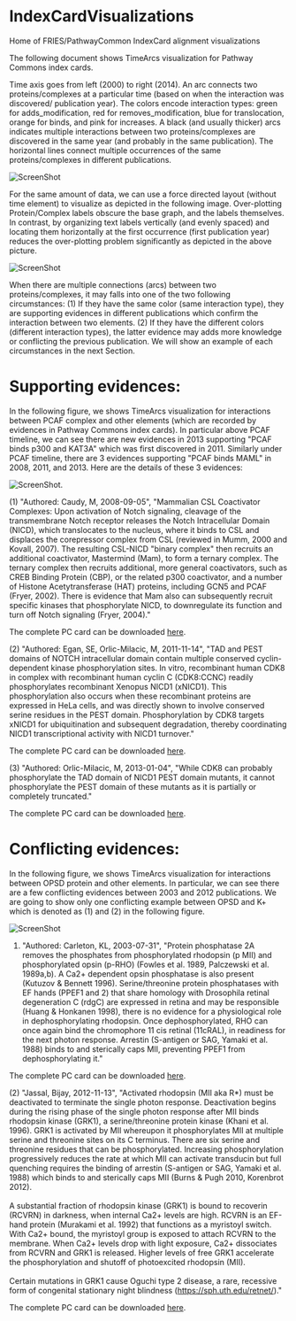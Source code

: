 # IndexCardVisualizations
Home of FRIES/PathwayCommon IndexCard alignment visualizations 

The following document shows TimeArcs visualization for Pathway Commons index cards. 

Time axis goes from left (2000) to right (2014). An arc connects two proteins/complexes at a particular time (based on when the interaction was discovered/ publication year). The colors encode interaction types: green for adds_modification, red for removes_modification, blue for translocation, orange for binds, and pink for increases. A black (and usually thicker) arcs indicates multiple interactions between two proteins/complexes are discovered in the same year (and probably in the same publication). The horizontal lines connect multiple occurrences of the same proteins/complexes in different publications.

![ScreenShot](http://www.cs.uic.edu/~tdang/TimeArcs/imagesForPCcards/summary.png)

For the same amount of data, we can use a force directed layout (without time element) to visualize as depicted in the following image. Over-plotting Protein/Complex labels obscure the base graph, and the labels themselves. In contrast, by organizing text labels vertically (and evenly spaced) and locating them horizontally at the first occurrence (first publication year) reduces the over-plotting problem significantly as depicted in the above picture.  

![ScreenShot](http://www.cs.uic.edu/~tdang/TimeArcs/imagesForPCcards/summary2.png)

When there are multiple connections (arcs) between two proteins/complexes, it may falls into one of the two following circumstances: (1) If they have the same color (same interaction type), they are supporting evidences in different publications which confirm the interaction between two elements. (2) If they have the different colors (different interaction types), the latter evidence may adds more knowledge or conflicting the previous publication. We will show an example of each circumstances in the next Section.
 
# Supporting evidences:
 In the following figure, we shows TimeArcs visualization for interactions between PCAF complex and other elements (which are recorded by evidences in Pathway Commons index cards). In particular above PCAF timeline, we can see there are new evidences in 2013 supporting "PCAF binds p300 and KAT3A" which was first discovered in 2011. Similarly under PCAF timeline, there are 3 evidences supporting "PCAF binds MAML" in 2008, 2011, and 2013. Here are the details of these 3 evidences:
 
 ![ScreenShot](http://www.cs.uic.edu/~tdang/TimeArcs/imagesForPCcards/supporting.png).
 
 (1) "Authored: Caudy, M, 2008-09-05",
    "Mammalian CSL Coactivator Complexes: Upon activation of Notch signaling, cleavage of the transmembrane Notch receptor releases the Notch Intracellular Domain (NICD), which translocates to the nucleus, where it binds to CSL and displaces the corepressor complex from CSL (reviewed in Mumm, 2000 and Kovall, 2007). The resulting CSL-NICD "binary complex" then recruits an additional coactivator, Mastermind (Mam), to form a ternary complex. The ternary complex then recruits additional, more general coactivators, such as CREB Binding Protein (CBP), or the related p300 coactivator, and a number of Histone Acetytransferase (HAT) proteins, including GCN5 and PCAF (Fryer, 2002). There is evidence that Mam also can subsequently recruit specific kinases that phosphorylate NICD, to downregulate its function and turn off Notch signaling (Fryer, 2004)."

The complete PC card can be downloaded [here](http://www.cs.uic.edu/~tdang/TimeArcs/imagesForPCcards/supporting1.json).

 (2) "Authored: Egan, SE, Orlic-Milacic, M, 2011-11-14",
    "TAD and PEST domains of NOTCH intracellular domain contain multiple conserved cyclin-dependent kinase phosphorylation sites. In vitro, recombinant human CDK8 in complex with recombinant human cyclin C (CDK8:CCNC) readily phosphorylates recombinant Xenopus NICD1 (xNICD1). This phosphorylation also occurs when these recombinant proteins are expressed in HeLa cells, and was directly shown to involve conserved serine residues in the PEST domain. Phosphorylation by CDK8 targets xNICD1 for ubiquitination and subsequent degradation, thereby coordinating NICD1 transcriptional activity with NICD1 turnover."
 
 The complete PC card can be downloaded [here](http://www.cs.uic.edu/~tdang/TimeArcs/imagesForPCcards/supporting2.json).
    
 (3) "Authored: Orlic-Milacic, M, 2013-01-04",
    "While CDK8 can probably phosphorylate the TAD domain of NICD1 PEST domain mutants, it cannot phosphorylate the PEST domain of these mutants as it is partially or completely truncated." 

The complete PC card can be downloaded [here](http://www.cs.uic.edu/~tdang/TimeArcs/imagesForPCcards/supporting3.json).


# Conflicting evidences:

 In the following figure, we shows TimeArcs visualization for interactions between OPSD protein and other elements. In particular, we can see there are a few conflicting evidences between 2003 and 2012 publications. We are going to show only one conflicting example between OPSD and K+ which is denoted as (1) and (2) in the following figure. 
 
 ![ScreenShot](http://www.cs.uic.edu/~tdang/TimeArcs/imagesForPCcards/conflicting.png)

1) "Authored: Carleton, KL, 2003-07-31",
    "Protein phosphatase 2A removes the phosphates from phosphorylated rhodopsin (p MII) and phosphorylated opsin (p-RHO) (Fowles et al. 1989, Palczewski et al. 1989a,b). A Ca2+ dependent opsin phosphatase is also present (Kutuzov & Bennett 1996). Serine/threonine protein phosphatases with EF hands (PPEF1 and 2) that share homology with Drosophila retinal degeneration C (rdgC) are expressed in retina and may be responsible (Huang & Honkanen 1998), there is no evidence for a physiological role in dephosphorylating rhodopsin. Once dephosphorylated, RHO can once again bind the chromophore 11 cis retinal (11cRAL), in readiness for the next photon response. Arrestin (S-antigen or SAG, Yamaki et al. 1988) binds to and sterically caps MII, preventing PPEF1 from dephosphorylating it."

The complete PC card can be downloaded [here](http://www.cs.uic.edu/~tdang/TimeArcs/imagesForPCcards/conflicting1.json).

 (2) "Jassal, Bijay, 2012-11-13",
    "Activated rhodopsin (MII aka R*) must be deactivated to terminate the single photon response. Deactivation begins during the rising phase of the single photon response after MII binds rhodopsin kinase (GRK1), a serine/threonine protein kinase (Khani et al. 1996). GRK1 is activated by MII whereupon it phosphorylates MII at multiple serine and threonine sites on its C terminus. There are six serine and threonine residues that can be phosphorylated. Increasing phosphorylation progressively reduces the rate at which MII can activate transducin but full quenching requires the binding of arrestin (S-antigen or SAG, Yamaki et al. 1988) which binds to and sterically caps MII (Burns & Pugh 2010, Korenbrot 2012).<br><br>A substantial fraction of rhodopsin kinase (GRK1) is bound to recoverin (RCVRN) in darkness, when internal Ca2+ levels are high. RCVRN is an EF-hand protein (Murakami et al. 1992) that functions as a myristoyl switch. With Ca2+ bound, the myristoyl group is exposed to attach RCVRN to the membrane. When Ca2+ levels drop with light exposure, Ca2+ dissociates from RCVRN and GRK1 is released. Higher levels of free GRK1 accelerate the phosphorylation and shutoff of photoexcited rhodopsin (MII).<br><br>Certain mutations in GRK1 cause Oguchi type 2 disease, a rare, recessive form of congenital stationary night blindness (https://sph.uth.edu/retnet/)."
 
 The complete PC card can be downloaded [here](http://www.cs.uic.edu/~tdang/TimeArcs/imagesForPCcards/conflicting2.json).
    

 